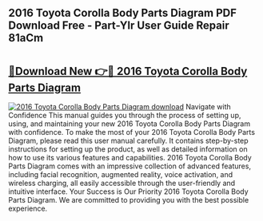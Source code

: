 ## 2016 Toyota Corolla Body Parts Diagram PDF Download Free - Part-Ylr User Guide Repair 81aCm

# <h2><a href="http://dfmlpnp.blite.top/?on=2016+Toyota+Corolla+Body+Parts+Diagram">🔗Download New 👉🔴 2016 Toyota Corolla Body Parts Diagram</a></h2>

[![2016 Toyota Corolla Body Parts Diagram download](https://i.imgur.com/lujVjoI.png)](http://dfmlpnp.blite.top/?on=2016+Toyota+Corolla+Body+Parts+Diagram)
Navigate with Confidence This manual guides you through the process of setting up, using, and maintaining your new 2016 Toyota Corolla Body Parts Diagram with confidence. To make the most of your 2016 Toyota Corolla Body Parts Diagram, please read this user manual carefully. It contains step-by-step instructions for setting up the product, as well as detailed information on how to use its various features and capabilities. 2016 Toyota Corolla Body Parts Diagram comes with an impressive collection of advanced features, including facial recognition, augmented reality, voice activation, and wireless charging, all easily accessible through the user-friendly and intuitive interface. Your Success is Our Priority 2016 Toyota Corolla Body Parts Diagram. We are committed to providing you with the best possible experience.
